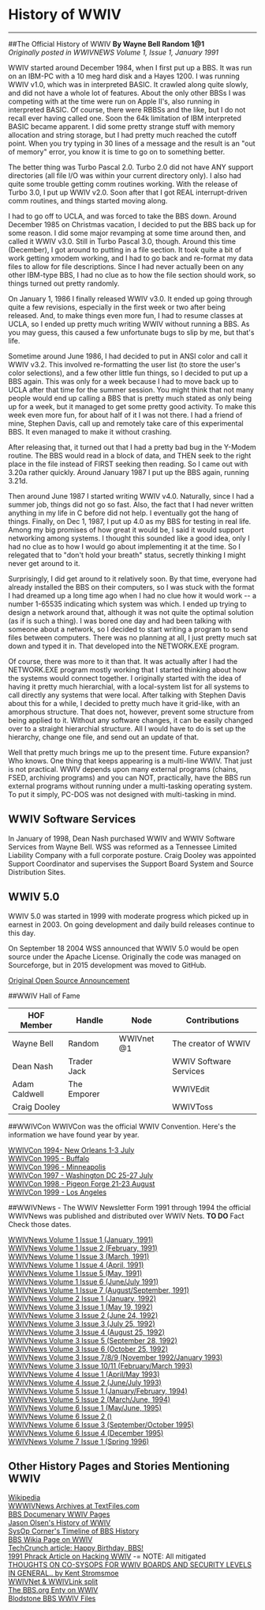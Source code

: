 # History of WWIV
***
##The Official History of WWIV 
**By Wayne Bell Random 1@1**  
_Originally posted in WWIVNEWS Volume 1, Issue 1, January 1991_

WWIV started around December 1984, when  I first put up a BBS. It
was run on  an IBM-PC with a 10  meg hard disk and a  Hayes 1200. I was
running  WWIV v1.0,  which was  in interpreted  BASIC. It crawled along
quite slowly, and did not have a whole lot of features.
About the only  other BBSs I was competing with  at the time were
run on Apple II's, also running  in interpreted BASIC. Of course, there
were RBBSs  and the like, but  I do not recall  ever having called one.
Soon the 64k limitation of IBM interpreted BASIC became apparent. I did
some pretty  strange stuff with  memory allocation and  string storage,
but I had pretty much reached the  cutoff point. When you try typing in
30 lines of a  message and the result is an "out  of memory" error, you
know it is time to go on to something better.

The better thing was Turbo Pascal 2.0. Turbo 2.0 did not have ANY
support  directories (all  file I/O  was within  your current directory
only).  I also  had quite  some trouble  getting comm routines working.
With the release  of Turbo 3.0, I put  up WWIV v2.0. Soon after  that I
got  REAL interrupt-driven  comm  routines,  and things  started moving
along.

I had  to go off  to UCLA, and  was forced to  take the BBS down.
Around December  1985 on Christmas vacation,  I decided to put  the BBS
back up for some reason. I did some major revamping at some time around
then,  and called  it WWIV  v3.0. Still  in Turbo  Pascal 3.0,  though.
Around this time (December), I got around to putting in a file section.
It took  quite a bit  of work getting  xmodem working, and  I had to go
back and re-format my data files  to allow for file descriptions. Since
I had never actually  been on any other IBM-type BBS,  I had no clue as
to  how the  file section  should  work,  so things  turned out  pretty
randomly.

On  January 1,  1986 I  finally released  WWIV v3.0.  It ended up
going through  quite a few revisions,  especially in the first  week or
two after being  released. And, to make things even  more fun, I had to
resume classes at UCLA, so I  ended up pretty much writing WWIV without
running a BBS. As you may guess,  this caused a few unfortunate bugs to
slip by me, but that's life.

Sometime around June 1986, I had decided to put in ANSI color and
call it WWIV v3.2. This involved  re-formatting the user list (to store
the user's color  selections), and a few other little  fun things, so I
decided to put up  a BBS again. This was only for  a week because I had
to move  back up to  UCLA after that  time for the  summer session. You
might think  that not many  people would end  up calling a  BBS that is
pretty much stated as  only being up for a week, but  it managed to get
some pretty good  activity. To make this week even  more fun, for about
half of it I was not there. I had a friend of mine, Stephen Davis, call
up and remotely take care of  this experimental BBS. It even managed to
make it without crashing.

After releasing that,  it turned out that I had  a pretty bad bug
in the Y-Modem routine. The BBS would read in a block of data, and THEN
seek  to the  right place  in the  file instead  of FIRST  seeking then
reading. So I came out with 3.20a rather quickly. Around January 1987 I
put up the BBS again, running 3.21d.

Then  around June  1987 I  started writing  WWIV v4.0. Naturally,
since I  had a summer  job, things did  not go so  fast. Also, the fact
that I had never written anything in  my life in C before did not help.
I eventually got the hang of things. Finally,  on Dec 1, 1987, I put up
4.0 as my  BBS for testing in real  life. Among my big promises  of how
great it would be, I said  it would support networking among systems. I
thought this sounded like  a good idea, only I had no  clue as to how I
would  go about  implementing it  at the  time. So  I relegated that to
"don't hold  your breath" status,  secretly thinking I  might never get
around to it.

Surprisingly,  I did  get around  to it  relatively soon. By that
time, everyone had  already installed the BBS on  their computers, so I
was stuck with the  format I had dreamed up a long  time ago when I had
no clue how  it would work -- a number  1-65535 indicating which system
was which. I ended up trying  to design a network around that, although
it was not  quite the optimal solution (as  if is such a thing).  I was
bored one day  and had been talking with someone  about a network, so I
decided  to start  writing a  program to  send files between computers.
There was no planning at all, I  just pretty much sat down and typed it
in. That developed into the NETWORK.EXE program.

Of course, there was more to  it than that. It was actually after
I had the  NETWORK.EXE program mostly  working that I  started thinking
about how the systems would connect together. I originally started with
the idea of having it pretty much hierarchial, with a local-system list
for all  systems to call  directly any systems  that were local.  After
talking with Stephen Davis about this  for a while, I decided to pretty
much  have it  grid-like, with  an amorphous  structure. That does not,
however, prevent some  structure from being applied to  it. Without any
software  changes,  it  can  be  easily  changed  over  to  a  straight
hierarchial structure. All I would have  to do is set up the hierarchy,
change one file, and send out an update of that.

Well that  pretty much brings me  up to the present  time. Future
expansion? Who  knows. One thing  that keeps appearing  is a multi-line
WWIV.  That just  is not   practical. WWIV  depends upon  many external
programs  (chains,   FSED,  archiving  programs)   and  you  can   NOT,
practically, have the BBS run external programs without running under a
multi-tasking  operating  system.  To  put  it  simply,  PC-DOS was not
designed with multi-tasking in mind.

## WWIV Software Services
In January of 1998, Dean Nash purchased WWIV and WWIV Software Services from Wayne Bell. WSS was reformed as a Tennessee Limited Liability Company with a full corporate posture. Craig Dooley was appointed Support Coordinator and supervises the Support Board System and Source Distribution Sites.

## WWIV 5.0 
WWIV 5.0 was started in 1999 with moderate progress which picked up in earnest in 2003. On going development and daily build releases continue to this day.

On September 18 2004 WSS announced that WWIV 5.0 would be open source under the Apache License. Originally the code was managed on Sourceforge, but in 2015 development was moved to GitHub.

[Original Open Source Announcement](wwivopensource)

##WWIV Hall of Fame

HOF Member | Handle | Node | Contributions
--- | --- | ---- | ---
Wayne Bell | Random | WWIVnet @1 | The creator of WWIV
Dean Nash | Trader Jack | | WWIV Software Services
Adam Caldwell | The Emporer |  | WWIVEdit
Craig Dooley | | | WWIVToss

##WWIVCon
WWIVCon was the official WWIV Convention. Here's the information we have found year by year.

[WWIVCon 1994- New Orleans 1-3 July](wwivcon1994)  
[WWIVCon 1995 - Buffalo](wwivcon1995)  
[WWIVCon 1996 - Minneapolis](wwivcon1996)  
[WWIVCon 1997 - Washington DC 25-27 July](wwivcon1997)  
[WWIVCon 1998 - Pigeon Forge 21-23 August](wwivcon1998)  
[WWIVCon 1999 - Los Angeles](wwivcon1999)  


##WWIVNews - The WWIV Newsletter
Form 1991 through 1994 the official WWIVNews was published and distributed over WWIV Nets. 
**TO DO** Fact Check those dates.

[WWIVNews Volume 1 Issue 1 (January, 1991)](wwiv9101)  
[WWIVNews Volume 1 Issue 2 (February, 1991)](wwiv9102)  
[WWIVNews Volume 1 Issue 3 (March, 1991)](wwiv9103)  
[WWIVNews Volume 1 Issue 4 (April, 1991)](wwiv9104)  
[WWIVNews Volume 1 Issue 5 (May, 1991)](wwiv9105)  
[WWIVNews Volume 1 Issue 6 (June/July 1991)](wwiv9106)  
[WWIVNews Volume 1 Issue 7 (August/September, 1991)](wwiv9108)  
[WWIVNews Volume 2 Issue 1 (January, 1992)](wwiv9201)  
[WWIVNews Volume 3 Issue 1 (May 19, 1992)](wwiv9205)  
[WWIVNews Volume 3 Issue 2 (June 24, 1992)](wwiv9206)  
[WWIVNews Volume 3 Issue 3 (July 25, 1992)](wwiv9207)  
[WWIVNews Volume 3 Issue 4 (August 25, 1992)](wwiv9208)  
[WWIVNews Volume 3 Issue 5 (September 28, 1992)](wwiv9209)  
[WWIVNews Volume 3 Issue 6 (October 25, 1992)](wwiv9210)  
[WWIVNews Volume 3 Issue 7/8/9 (November 1992/January 1993)](wwiv9211)  
[WWIVNews Volume 3 Issue 10/11 (February/March 1993)](wwiv9302)  
[WWIVNews Volume 4 Issue 1 (April/May 1993)](wwiv9304)  
[WWIVNews Volume 4 Issue 2 (June/July 1993)](wwiv9306)  
[WWIVNews Volume 5 Issue 1 (January/February, 1994)](wwiv9401)  
[WWIVNews Volume 5 Issue 2 (March/June, 1994)](wwiv9403)  
[WWIVNews Volume 6 Issue 1 (May/June, 1995)](wwiv9505)  
[WWIVNews Volume 6 Issue 2 ()]()  
[WWIVNews Volume 6 Issue 3 (September/October 1995)](wwiv9509)  
[WWIVNews Volume 6 Issue 4 (December 1995)](wwiv9512)  
[WWIVNews Volume 7 Issue 1 (Spring 1996)](wwiv96spr)  

## Other History Pages and Stories Mentioning WWIV
[Wikipedia](https://en.wikipedia.org/wiki/WWIV)  
[WWWIVNews Archives at TextFiles.com](http://www.textfiles.com/bbs/WWIVNEWS/)  
[BBS Documenary WWIV Pages](http://software.bbsdocumentary.com/IBM/DOS/WWIV/)  
[Jason Olsen's History of WWIV](http://software.bbsdocumentary.com/IBM/DOS/WWIV/feren.txt)  
[SysOp Corner's Timeline of BBS History](http://sysopscorner.thebbs.org/bbshist.html)  
[BBS Wikia Page on WWIV](http://bbs.wikia.com/wiki/WWIV)  
[TechCrunch article: Happy Birthday, BBS!](http://techcrunch.com/2010/02/17/happy-birthday-bbs/)  
[1991 Phrack Article on Hacking WWIV](http://phrack.org/issues/34/5.html) -= NOTE: All mitigated  
[THOUGHTS ON CO-SYSOPS FOR WWIV BOARDS AND SECURITY LEVELS IN GENERAL.. by Kent Stromsmoe](http://www.textfiles.com/bbs/cosysop.txt)  
[WWIVNet & WWIVLink split](http://www.bbsdocumentary.com/library/CONTROVERSY/EVENTS/WWIVWAR/)  
[The BBS.org Enty on WWIV](http://sysopscorner.thebbs.org/wwiv.html)  
[Blodstone BBS WWIV Files](http://www.bsbbs.com/wwiv/)  